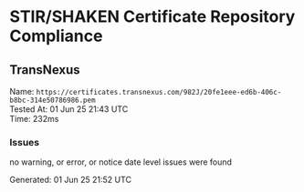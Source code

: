 # STIR/SHAKEN Certificate Repository Compliance

## TransNexus

Name: `https://certificates.transnexus.com/982J/20fe1eee-ed6b-406c-b8bc-314e50786986.pem`\
Tested At: 01 Jun 25 21:43 UTC\
Time: 232ms

### Issues

no warning, or error, or notice date level issues were found

Generated: 01 Jun 25 21:52 UTC
